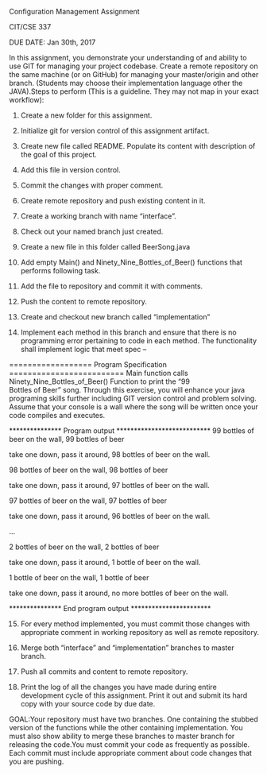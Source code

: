 Configuration	Management	Assignment

CIT/CSE	337

DUE	DATE:	Jan 30th,	2017

In	 this	 assignment,	 you	 demonstrate	 your	 understanding	 of	 and	 ability	 to	 use	 GIT	 for	managing	your	project	codebase.	Create	a	remote	repository on	the	same	machine (or	on	GitHub) for	managing	your	master/origin	and	 other	 branch. (Students	may	 choose	their	implementation	language	other	the	JAVA).Steps	to	perform (This	is	a	guideline.	They	may	not	map	in	your	exact	workflow):

1. Create	a	new	folder	for	this	assignment.

2. Initialize	git	for	version	control	of	this	assignment	artifact.

3. Create	new	file	called	README.	Populate	its	content	with	description	of	the	goal	of	this	project.

4. Add	this	file	in	version	control.

5. Commit	the	changes	with	proper	comment.

6. Create	remote	repository	and	push	existing	content	in it.

7. Create	a	working	branch	with	name “interface”.

8. Check	out	your	named	branch	just	created.

9. Create	a	new	file	in	this	folder	called	BeerSong.java

10. Add	 empty	Main()	 and	 Ninety_Nine_Bottles_of_Beer()	 functions	 that	 performs	following	task.

11. Add	the	file	to	repository	and	commit	it	with	comments.

12. Push	the	content	to	remote	repository.

13. Create	and	checkout new	branch	called	“implementation”

14. Implement	each	method	in	this	branch	and	ensure	that	there is	no	programming	error	pertaining	to	code	in	each	method. The	functionality	shall	implement	logic	that	meet spec –

================== Program	Specification	=========================
Main	 function	 calls	 Ninety_Nine_Bottles_of_Beer()	 	 Function to	 print the	 “99	
Bottles	 of	 Beer”	 song.	 Through	 this	 exercise,	 you	 will	 enhance	 your java
programing skills	 further	 including GIT	 version control	 and	 problem	 solving.	
Assume	 that	 your console	 is	 a	 wall where	 the	 song	 will	 be	 written	 once	 your	
code	compiles	and	executes.	

***************	Program	output	***************************
99	bottles	of	beer	on	the	wall,	99	bottles	of	beer

take	one	down,	pass	it	around,	98	bottles	of	beer	on	the	wall.

98	bottles	of	beer	on	the	wall,	98	bottles	of	beer

take	one	down,	pass	it	around,	97	bottles	of	beer	on	the	wall.

97	bottles	of	beer	on	the	wall,	97	bottles	of	beer

take	one	down,	pass	it	around,	96	bottles	of	beer on	the	wall.

...

2	bottles	of	beer	on	the	wall,	2	bottles	of	beer

take	one	down,	pass	it	around,	1	bottle	of	beer	on	the	wall.

1	bottle	of	beer	on	the	wall,	1	bottle	of	beer

take	one	down,	pass	it	around,	no	more	bottles	of	beer	on	the	wall.

***************	End	program	output	***********************

15. For	 every	 method	 implemented,	 you	 must	 commit	 those	 changes	 with	appropriate	comment	in	working	repository	as	well	as	remote	repository.

16. Merge	both	“interface” and	“implementation” branches	to	master	branch.

17. Push	all	commits	and	content	to	remote	repository.

18. Print	the	log	of	all	the	changes	you	have	made	during	entire	development	cycle	of	this	assignment.	Print	it	out	and	submit	its	hard	copy	with	your	source	code	by	due	date.	

GOAL:Your	 repository	 must	 have	 two	 branches.	 One	 containing	 the	 stubbed	 version	 of	 the	functions	 while	 the	 other	 containing	 implementation.	 You	 must	 also	 show	 ability	 to	merge	these	branches	to	master	branch	for	releasing	the	code.You	 must	 commit	 your	 code	 as	 frequently	 as	 possible.	 Each	 commit	 must	 include	appropriate	comment	about	code	changes	that	you	are	pushing.
